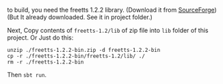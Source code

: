 to build, you need the freetts 1.2.2 library.
(Download it from [SourceForge](http://sourceforge.net/projects/freetts/files/FreeTTS/FreeTTS%201.2.2/))
(But It already downloaded. See it in project folder.)

Next, Copy contents of `freetts-1.2/lib` of zip file into `lib` folder of this project.
Or Just do this: 
```
unzip ./freetts-1.2.2-bin.zip -d freetts-1.2.2-bin
cp -r ./freetts-1.2.2-bin/freetts-1.2/lib/ ./
rm -r ./freetts-1.2.2-bin
```

Then `sbt run`.
